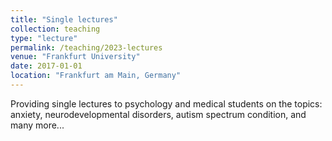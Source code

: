 ```yaml
---
title: "Single lectures"
collection: teaching
type: "lecture"
permalink: /teaching/2023-lectures
venue: "Frankfurt University"
date: 2017-01-01
location: "Frankfurt am Main, Germany"
---
```


Providing single lectures to psychology and medical students on the topics: anxiety, neurodevelopmental disorders, autism spectrum condition, and many more...
